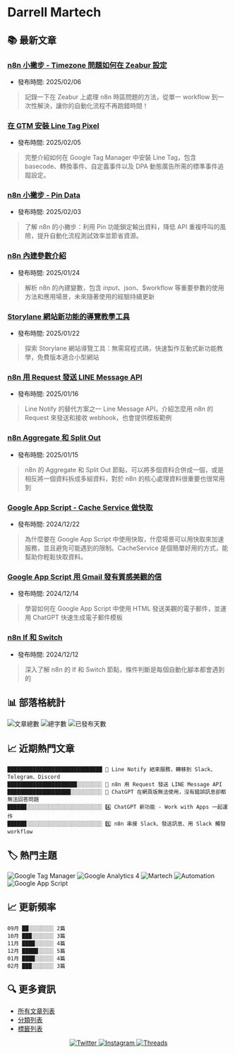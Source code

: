 # Darrell Martech

## 📚 最新文章

### [n8n 小撇步 - Timezone 問題如何在 Zeabur 設定](https://www.darrelltw.com/n8n-with-zeabur-timezone-issue/?utm_source=github_readme&utm_medium=referral)
- 發布時間: 2025/02/06
> 記錄一下在 Zeabur 上處理 n8n 時區問題的方法，從單一 workflow 到一次性解決，讓你的自動化流程不再跑錯時間！


### [在 GTM 安裝 Line Tag Pixel](https://www.darrelltw.com/gtm-install-line-tag-pixel/?utm_source=github_readme&utm_medium=referral)
- 發布時間: 2025/02/05
> 完整介紹如何在 Google Tag Manager 中安裝 Line Tag，包含basecode、轉換事件、自定義事件以及 DPA 動態廣告所需的標準事件追蹤設定。


### [n8n 小撇步 - Pin Data](https://www.darrelltw.com/n8n-tips-pin/?utm_source=github_readme&utm_medium=referral)
- 發布時間: 2025/02/03
> 了解 n8n 的小撇步：利用 Pin 功能鎖定輸出資料，降低 API 重複呼叫的風險，提升自動化流程測試效率並節省資源。


### [n8n 內建參數介紹](https://www.darrelltw.com/n8n-built-in-variables/?utm_source=github_readme&utm_medium=referral)
- 發布時間: 2025/01/24
> 解析 n8n 的內建變數，包含 $input、$json、$workflow 等重要參數的使用方法和應用場景，未來隨著使用的經驗持續更新


### [Storylane 網站新功能的導覽教學工具](https://www.darrelltw.com/storylane-demo-website-new-feature/?utm_source=github_readme&utm_medium=referral)
- 發布時間: 2025/01/22
> 探索 Storylane 網站導覽工具：無需寫程式碼，快速製作互動式新功能教學，免費版本適合小型網站


### [n8n 用 Request 發送 LINE Message API](https://www.darrelltw.com/n8n-line-message-api/?utm_source=github_readme&utm_medium=referral)
- 發布時間: 2025/01/16
> Line Notify 的替代方案之一 Line Message API，介紹怎麼用 n8n 的 Request 來發送和接收 webhook，也會提供模板範例


### [n8n Aggregate 和 Split Out](https://www.darrelltw.com/n8n-aggregate-split-out/?utm_source=github_readme&utm_medium=referral)
- 發布時間: 2025/01/15
> n8n 的 Aggregate 和 Split Out 節點，可以將多個資料合併成一個，或是相反將一個資料拆成多組資料，對於 n8n 的核心處理資料很重要也很常用到


### [Google App Script - Cache Service 做快取](https://www.darrelltw.com/google-app-script-cache-service/?utm_source=github_readme&utm_medium=referral)
- 發布時間: 2024/12/22
> 為什麼要在 Google App Script 中使用快取，什麼場景可以用快取來加速服務，並且避免可能遇到的限制。CacheService 是個簡單好用的方式，能幫助你輕鬆快取資料。


### [Google App Script 用 Gmail 發有質感美觀的信](https://www.darrelltw.com/google-app-script-gmail-nice-email-template/?utm_source=github_readme&utm_medium=referral)
- 發布時間: 2024/12/14
> 學習如何在 Google App Script 中使用 HTML 發送美觀的電子郵件，並運用 ChatGPT 快速生成電子郵件模板


### [n8n If 和 Switch](https://www.darrelltw.com/n8n-if-switch/?utm_source=github_readme&utm_medium=referral)
- 發布時間: 2024/12/12
> 深入了解 n8n 的 If 和 Switch 節點，條件判斷是每個自動化腳本都會遇到的


## 📊 部落格統計
![文章總數](https://img.shields.io/badge/文章總數-79-blue?style=flat-square)
![總字數](https://img.shields.io/badge/總字數-176500+-blue?style=flat-square)
![已發布天數](https://img.shields.io/badge/已發布天數-959-blue?style=flat-square)

## 📈 近期熱門文章
```text
██████████████████████████████ 🥇 Line Notify 結束服務，轉移到 Slack、Telegram、Discord
██████████████████████░░░░░░░░ 🥈 n8n 用 Request 發送 LINE Message API
████████████████████░░░░░░░░░░ 🥉 ChatGPT 在網頁版無法使用，沒有錯誤訊息卻都無法回答問題
██████░░░░░░░░░░░░░░░░░░░░░░░░ 4️⃣ ChatGPT 新功能 - Work with Apps 一起運作
██████░░░░░░░░░░░░░░░░░░░░░░░░ 5️⃣ n8n 串接 Slack、發送訊息、用 Slack 觸發 workflow
```

## 🏷️ 熱門主題
![Google Tag Manager](https://img.shields.io/badge/Google%20Tag%20Manager-27-orange?style=flat-square) ![Google Analytics 4](https://img.shields.io/badge/Google%20Analytics%204-14-orange?style=flat-square) ![Martech](https://img.shields.io/badge/Martech-13-orange?style=flat-square) ![Automation](https://img.shields.io/badge/Automation-7-orange?style=flat-square) ![Google App Script](https://img.shields.io/badge/Google%20App%20Script-5-orange?style=flat-square)

## 📈 更新頻率
```text
09月 ██░░░░░░░░ 2篇
10月 ███░░░░░░░ 3篇
11月 ████░░░░░░ 4篇
12月 █████░░░░░ 5篇
01月 ████░░░░░░ 4篇
02月 ███░░░░░░░ 3篇
```

## 🔍 更多資訊
- [所有文章列表](https://www.darrelltw.com/archives/)
- [分類列表](https://www.darrelltw.com/categories/)
- [標籤列表](https://www.darrelltw.com/tags/)

<div align="center">
  <a href="https://twitter.com/DarrellMarTech" target="_blank">
    <img src="https://img.shields.io/badge/Twitter-1DA1F2?style=for-the-badge&logo=twitter&logoColor=white" alt="Twitter">
  </a>
  <a href="https://www.instagram.com/darrell_tw_/" target="_blank">
    <img src="https://img.shields.io/badge/Instagram-E4405F?style=for-the-badge&logo=instagram&logoColor=white" alt="Instagram">
  </a>
  <a href="https://www.threads.net/@darrell_tw_" target="_blank">
    <img src="https://img.shields.io/badge/Threads-000000?style=for-the-badge&logo=threads&logoColor=white" alt="Threads">
  </a>
</div>
